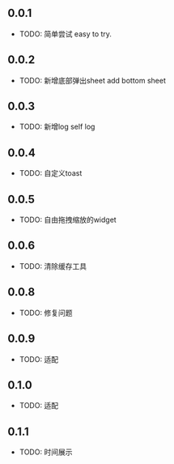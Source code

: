 ## 0.0.1

* TODO: 简单尝试 easy to try.
## 0.0.2

* TODO: 新增底部弹出sheet add bottom sheet
## 0.0.3

* TODO: 新增log self log
## 0.0.4

* TODO: 自定义toast
## 0.0.5

* TODO: 自由拖拽缩放的widget

## 0.0.6

* TODO: 清除缓存工具

## 0.0.8

* TODO: 修复问题
## 0.0.9

* TODO: 适配
## 0.1.0

* TODO: 适配
## 0.1.1

* TODO: 时间展示

